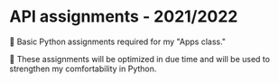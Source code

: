 # API assignments - 2021/2022

👾 Basic Python assignments required for my "Apps class."

🌚 These assignments will be optimized in due time and will be used to strengthen my comfortability in Python.
